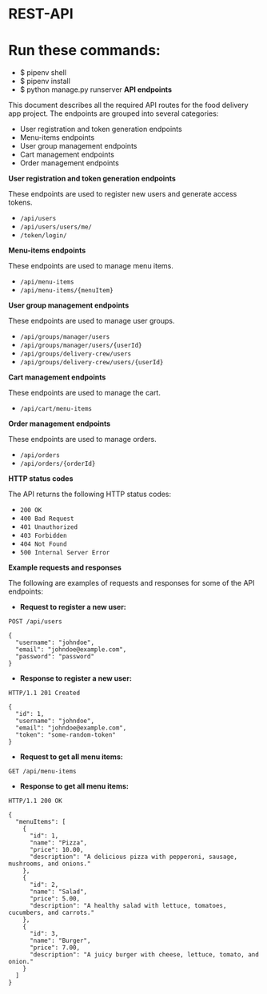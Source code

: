 # REST-API
# Run these commands:
* $ pipenv shell
* $ pipenv install 
* $ python manage.py runserver
**API endpoints**

This document describes all the required API routes for the food delivery app project. The endpoints are grouped into several categories:

* User registration and token generation endpoints
* Menu-items endpoints
* User group management endpoints
* Cart management endpoints
* Order management endpoints

**User registration and token generation endpoints**

These endpoints are used to register new users and generate access tokens.

* `/api/users`
* `/api/users/users/me/`
* `/token/login/`

**Menu-items endpoints**

These endpoints are used to manage menu items.

* `/api/menu-items`
* `/api/menu-items/{menuItem}`

**User group management endpoints**

These endpoints are used to manage user groups.

* `/api/groups/manager/users`
* `/api/groups/manager/users/{userId}`
* `/api/groups/delivery-crew/users`
* `/api/groups/delivery-crew/users/{userId}`

**Cart management endpoints**

These endpoints are used to manage the cart.

* `/api/cart/menu-items`

**Order management endpoints**

These endpoints are used to manage orders.

* `/api/orders`
* `/api/orders/{orderId}`

**HTTP status codes**

The API returns the following HTTP status codes:

* `200 OK`
* `400 Bad Request`
* `401 Unauthorized`
* `403 Forbidden`
* `404 Not Found`
* `500 Internal Server Error`

**Example requests and responses**

The following are examples of requests and responses for some of the API endpoints:

* **Request to register a new user:**

```
POST /api/users

{
  "username": "johndoe",
  "email": "johndoe@example.com",
  "password": "password"
}
```

* **Response to register a new user:**

```
HTTP/1.1 201 Created

{
  "id": 1,
  "username": "johndoe",
  "email": "johndoe@example.com",
  "token": "some-random-token"
}
```

* **Request to get all menu items:**

```
GET /api/menu-items
```

* **Response to get all menu items:**

```
HTTP/1.1 200 OK

{
  "menuItems": [
    {
      "id": 1,
      "name": "Pizza",
      "price": 10.00,
      "description": "A delicious pizza with pepperoni, sausage, mushrooms, and onions."
    },
    {
      "id": 2,
      "name": "Salad",
      "price": 5.00,
      "description": "A healthy salad with lettuce, tomatoes, cucumbers, and carrots."
    },
    {
      "id": 3,
      "name": "Burger",
      "price": 7.00,
      "description": "A juicy burger with cheese, lettuce, tomato, and onion."
    }
  ]
}
```

